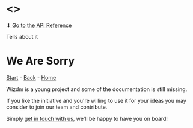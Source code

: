 <!-- toc: toc.json -->

# <<Component>>

[⬇ Go to the API Reference](docs/elements-<<component>>#api-reference) 

Tells about it

<!-- toc: toc.json -->

# We Are Sorry

[Start](docs) - [Back](back) - [Home](home)

Wizdm is a young project and some of the documentation is still missing. 

If you like the initiative and you're willing to use it for your ideas you may consider to join our team and contribute. 

Simply [get in touch with us](contact), we'll be happy to have you on board!